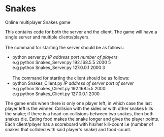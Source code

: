# Snakes
Online multiplayer Snakes game

This contains code for both the server and the client. The game will have a single server and multiple clients/players.<br/><br/>
The command for starting the server should be as follows:
* python server.py *IP address* *port* *number of players* </br>
e.g python Snakes_Server.py 192.168.5.5 2000 5 <br/>
e.g python Snakes_Server.py 127.0.0.1 2000 3<br/><br/>
The command for starting the client should be as follows:
* python Snakes_Client.py *IP address of server* *port of server*<br/>
e.g python Snakes_Client.py 192.168.5.5 2000<br/>
e.g python Snakes_Client.py 127.0.0.1 2000<br/>

The game ends when there is only one player left, in which case the last player left is the winner. Collision with the sides or with other snakes kills the snake; if there is a head-on collisions between two snakes, then both snakes die. Eating food makes the snake longer and gives the player points. <br/>
Each client/player has a scoreboard with his/her kill-count i.e (number of snakes that collided with said player's snake) and food-count.
